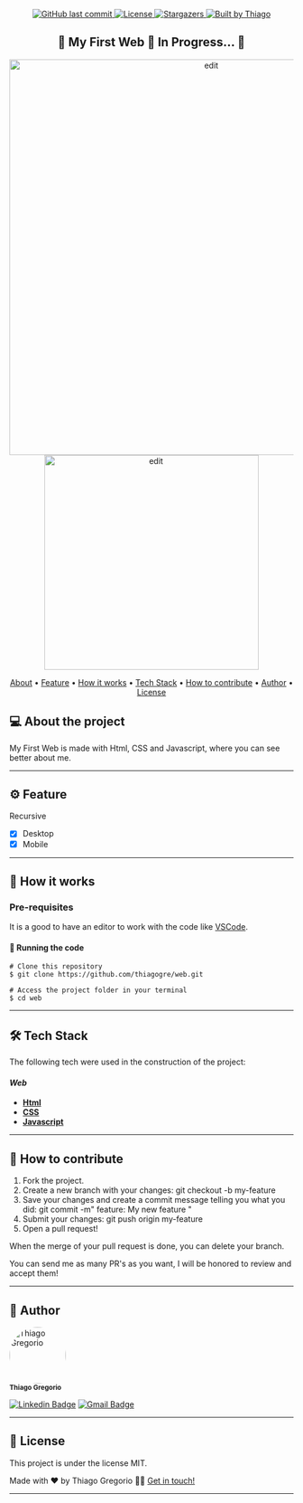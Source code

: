 <p align="center">
  <a href="https://github.com/thiagogre/web/commits/master">
    <img alt="GitHub last commit" src="https://img.shields.io/github/last-commit/thiagogre/web">
  </a>
    
   <a href="https://github.com/thiagogre/web/blob/master/LICENSE">
   	<img alt="License" src="https://img.shields.io/badge/license-MIT-brightgreen">
   </a>

   <a href="https://github.com/thiagogre/web/stargazers">
    <img alt="Stargazers" src="https://img.shields.io/github/stars/thiagogre/web?style=social">
  </a>

  <a href="https://www.linkedin.com/in/thiagogre/">
    <img alt="Built by Thiago" src="https://img.shields.io/badge/built%20by-Thiago%20Gregorio-%237519C1">
  </a>
</p>

<h2 align="center"> 
	🚧 My First Web 🚧 In Progress... 🚀
</h2>
<div align="center">
	<img alt="edit" width="700px" title="#MyWeb" src="./img/web.gif">
	<img alt="edit" height="380px" title="#MyWebMobile" src="./img/mobile.gif">
</div>


<p align="center">
 <a href="#-about-the-project">About</a> •
 <a href="#%EF%B8%8F-Feature">Feature</a> •
 <a href="#-how-it-works">How it works</a> • 
 <a href="#-tech-stack">Tech Stack</a> • 
 <a href="#-how-to-contribute">How to contribute</a> • 
 <a href="#-author">Author</a> • 
 <a href="#user-content--license">License</a>
</p>


## 💻 About the project

My First Web is made with Html, CSS and Javascript, where you can see better about me. 

---

## ⚙️ Feature
Recursive
- [x] Desktop
- [x] Mobile

---

## 🚀 How it works

### Pre-requisites

It is a good to have an editor to work with the code like [VSCode](https://code.visualstudio.com/).


#### 🧭 Running the code

```
# Clone this repository
$ git clone https://github.com/thiagogre/web.git

# Access the project folder in your terminal
$ cd web
```
---

## 🛠 Tech Stack

The following tech were used in the construction of the project:

#### *Web*
-   **[Html](https://www.w3schools.com/html/)**
-   **[CSS](https://www.w3schools.com/css/)**
-   **[Javascript](https://www.w3schools.com/js/)**

---

## 💪 How to contribute

1. Fork the project.
2. Create a new branch with your changes: git checkout -b my-feature
3. Save your changes and create a commit message telling you what you did: git commit -m" feature: My new feature "
4. Submit your changes: git push origin my-feature
5. Open a pull request!

When the merge of your pull request is done, you can delete your branch.

You can send me as many PR's as you want, I will be honored to review and accept them!

---

## 🦸 Author


 <img style="border-radius: 50%;" src="https://avatars0.githubusercontent.com/u/66977846?s=400&u=bf215d9d41feee6c46c7edb210c8e2b26e9659a0&v=4" width="100px;" alt="Thiago Gregorio"/>
 <br />
 <sub><b>Thiago Gregorio</b></sub>
 <br />

[![Linkedin Badge](https://img.shields.io/badge/-Thiago-blue?style=flat-square&logo=Linkedin&logoColor=white&link=https://www.linkedin.com/in/thiagogre/)](https://www.linkedin.com/in/thiagogre/) 
[![Gmail Badge](https://img.shields.io/badge/-thiagoluiz_16@hotmail.com-c14438?style=flat-square&logo=Gmail&logoColor=white&link=mailto:thiagoluiz_16@hotmail.com)](mailto:thiagoluiz_16@hotmail.com)

---

## 📝 License

This project is under the license MIT.

Made with ❤️ by Thiago Gregorio 👋🏽 [Get in touch!](https://www.linkedin.com/in/ThiagoLuizGregorio/)

---
